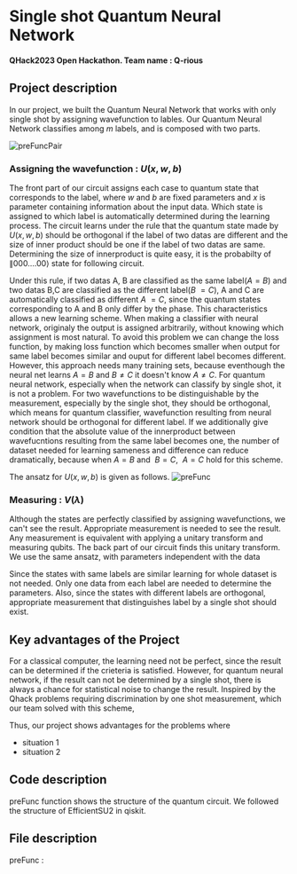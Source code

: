 
# Single shot Quantum Neural Network
#### QHack2023 Open Hackathon. Team name : Q-rious


## Project description
In our project, we built the Quantum Neural Network that works with only single shot by assigning wavefunction to lables. Our Quantum Neural Network classifies among $m$ labels, and is composed with two parts. 


![preFuncPair](https://user-images.githubusercontent.com/124068470/221955848-55662ebd-9333-44eb-b27e-19bcc4b0366e.png)


### Assigning the wavefunction : $U(x, w, b)$

The front part of our circuit assigns each case to quantum state that corresponds to the label, where $w$ and $b$ are fixed parameters and $x$ is parameter containing information about the input data. Which state is assigned to which label is automatically determined during the learning process. The circuit learns under the rule that the quantum state made by $U(x, w, b)$ should be orthogonal if the label of two datas are different and the size of inner product should be one if the label of two datas are same. Determining the size of innerproduct is quite easy, it is the probabilty of $\|000....00\rangle$ state for following circuit.


Under this rule, if two datas A, B are classified as the same label($A=B$) and two datas B,C are classified as the different label($B~=C$), A and C are automatically classified as different $A~=C$, since the quantum states corresponding to A and B only differ by the phase. This characteristics allows a new learning scheme. When making a classifier with neural network, originaly the output is assigned arbitrarily, without knowing which assignment is most natural. To avoid this problem we can change the loss function, by making loss function which becomes smaller when output for same label becomes similar and ouput for different label becomes different. However, this approach needs many training sets, because eventhough the neural net learns $A=B$ and $B\neq C$ it doesn't know $A\neq C$. For quantum neural network, especially when the network can classify by single shot, it is not a problem. For two wavefunctions to be distinguishable by the measurement, especially by the single shot, they should be orthogonal, which means for quantum classifier, wavefunction resulting from neural network should be orthogonal for different label. If we additionally give condition that the absolute value of the innerproduct between wavefucntions resulting from the same label becomes one, the number of dataset needed for learning sameness and difference can reduce dramatically, because when $A=B$ and $~B=C$, $~A=C$ hold for this scheme.

The ansatz for $U(x, w, b)$ is given as follows.
![preFunc](https://user-images.githubusercontent.com/124068470/221949350-a31aa87a-73ca-4cc5-b911-7732e592ed72.png)

### Measuring : $V(\lambda)$
Although the states are perfectly classified by assigning wavefunctions, we can't see the result. Appropriate measurement is needed to see the result. Any measurement is equivalent with applying a unitary transform and measuring qubits. The back part of our circuit finds this unitary transform. We use the same ansatz, with parameters independent with the data

Since the states with same labels are similar learning for whole dataset is not needed. Only one data from each label are needed to determine the parameters. Also, since the states with different labels are orthogonal, appropriate measurement that distinguishes label by a single shot should exist.



## Key advantages of the Project
For a classical computer, the learning need not be perfect, since the result can be determined if the crieteria is satisfied. However, for quantum neural network, if the result can not be determined by a single shot, there is always a chance for statistical noise to change the result. Inspired by the Qhack problems requiring discrimination by one shot measurement, which our team solved with this scheme, 

Thus, our project shows advantages for the problems where
- situation 1
- situation 2

## Code description
preFunc function shows the structure of the quantum circuit. We followed the structure of EfficientSU2 in qiskit. 


## File description








preFunc : 
